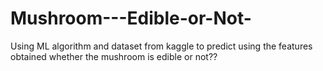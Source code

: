 # Mushroom---Edible-or-Not-
Using ML algorithm and dataset from kaggle to predict using the features obtained whether the mushroom is edible or not??
